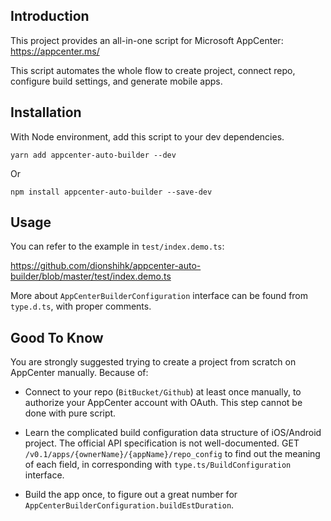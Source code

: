 ## Introduction

This project provides an all-in-one script for Microsoft AppCenter: https://appcenter.ms/

This script automates the whole flow to create project, connect repo, configure build settings, and generate mobile apps.

## Installation

With Node environment, add this script to your dev dependencies.

`yarn add appcenter-auto-builder --dev` 

Or
   
`npm install appcenter-auto-builder --save-dev`

## Usage

You can refer to the example in `test/index.demo.ts`:

https://github.com/dionshihk/appcenter-auto-builder/blob/master/test/index.demo.ts

More about `AppCenterBuilderConfiguration` interface can be found from `type.d.ts`, with proper comments.

## Good To Know

You are strongly suggested trying to create a project from scratch on AppCenter manually. Because of:

- Connect to your repo (`BitBucket/Github`) at least once manually, to authorize your AppCenter account with OAuth.
This step cannot be done with pure script.

- Learn the complicated build configuration data structure of iOS/Android project.
The official API specification is not well-documented.
GET `/v0.1/apps/{ownerName}/{appName}/repo_config` to find out the meaning of each field, in corresponding with `type.ts/BuildConfiguration` interface. 

- Build the app once, to figure out a great number for `AppCenterBuilderConfiguration.buildEstDuration`.
